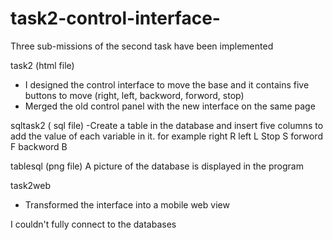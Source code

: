 # task2-control-interface-
Three sub-missions of the second task have been implemented

task2 (html file)
- I designed the control interface to move the base and it contains five buttons to move (right, left, backword, forword, stop)
- Merged the old control panel with the new interface on the same page


sqltask2 ( sql file)
-Create a table in the database and insert five columns to add the value of each variable in it.
for example
right R
left  L
Stop  S
forword  F
backword  B



tablesql (png file)
A picture of the database is displayed in the program




task2web
- Transformed the interface into a mobile web view



I couldn't fully connect to the databases
